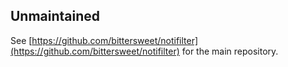 ## Unmaintained

See [https://github.com/bittersweet/notifilter](https://github.com/bittersweet/notifilter) for the main repository.
